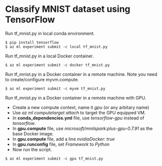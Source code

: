 # Classify MNIST dataset using TensorFlow

Run tf_mnist.py in local conda environment.
```
$ pip install tensorflow
$ az ml experiment submit -c local tf_mnist.py
```

Run tf_mnist.py in a local Docker container.
```
$ az ml experiment submit -c docker tf_mnist.py
```

Run tf_mnist.py in a Docker container in a remote machine. Note you need to create/configure myvm.compute.
```
$ az ml experiment submit -c myvm tf_mnist.py
```

Run tf_mnist.py in a Docker container in a remote machine with GPU.
- Create a new compute context, name it _gpu_ (or any arbitary name)
- Use _az ml computetarget attach_ to target the GPU equipped VM.
- In **conda_dependencies.yml** file, use _tensorflow-gpu_ instead of _tensorflow_.
- In **gpu.compute** file, use _microsoft/mmlspark:plus-gpu-0.7.91_ as the base Docker image.
- In **gpu.compute** file, add a line _nvidiaDocker: true_
- In **gpu.runconfig** file, set _Framework_ to _Python_
- Now run the script.
```
$ az ml experiment submit -c gpu tf_mnist.py
```
